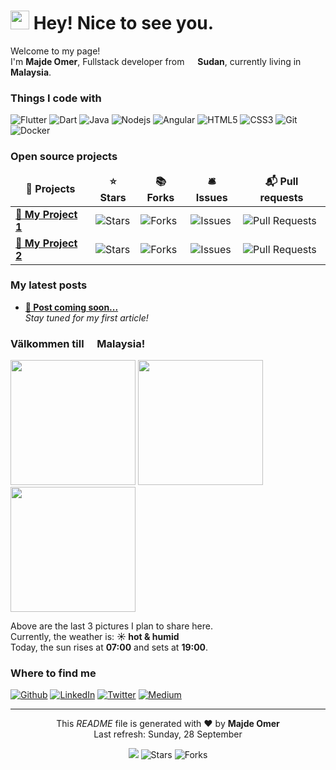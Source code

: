 <h1><img src="https://emojis.slackmojis.com/emojis/images/1531849430/4246/blob-sunglasses.gif?1531849430" width="30"/> Hey! Nice to see you.</h1>

<p>Welcome to my page! </br> I'm <b>Majde Omer</b>, Fullstack developer from <img src="https://upload.wikimedia.org/wikipedia/commons/0/01/Flag_of_Sudan.svg" width="13"/> <b>Sudan</b>, currently living in <img src="https://upload.wikimedia.org/wikipedia/commons/6/66/Flag_of_Malaysia.svg" width="13"/> <b>Malaysia</b>. </p>
<h3>Things I code with</h3>
<p>
  <img alt="Flutter" src="https://img.shields.io/badge/-Flutter-02569B?style=flat-square&logo=flutter&logoColor=white" />
  <img alt="Dart" src="https://img.shields.io/badge/-Dart-0175C2?style=flat-square&logo=dart&logoColor=white" />
  <img alt="Java" src="https://img.shields.io/badge/-Java-007396?style=flat-square&logo=java&logoColor=white" />
  <img alt="Nodejs" src="https://img.shields.io/badge/-Nodejs-43853d?style=flat-square&logo=node.js&logoColor=white" />
  <img alt="Angular" src="https://img.shields.io/badge/-Angular-DD0031?style=flat-square&logo=angular&logoColor=white" />
  <img alt="HTML5" src="https://img.shields.io/badge/-HTML5-E34F26?style=flat-square&logo=html5&logoColor=white" />
  <img alt="CSS3" src="https://img.shields.io/badge/-CSS3-1572B6?style=flat-square&logo=css3&logoColor=white" />
  <img alt="Git" src="https://img.shields.io/badge/-Git-F05032?style=flat-square&logo=git&logoColor=white" />
  <img alt="Docker" src="https://img.shields.io/badge/-Docker-46a2f1?style=flat-square&logo=docker&logoColor=white" />
</p>

<h3>Open source projects</h3>
<table>
  <thead align="center">
    <tr border: none;>
      <td><b>🎁 Projects</b></td>
      <td><b>⭐ Stars</b></td>
      <td><b>📚 Forks</b></td>
      <td><b>🛎 Issues</b></td>
      <td><b>📬 Pull requests</b></td>
    </tr>
  </thead>
  <tbody>
    <tr>
      <td><a href="#"><b>🚧 My Project 1</b></a></td>
      <td><img alt="Stars" src="https://img.shields.io/github/stars/majdeomer/project1?style=flat-square&labelColor=343b41"/></td>
      <td><img alt="Forks" src="https://img.shields.io/github/forks/majdeomer/project1?style=flat-square&labelColor=343b41"/></td>
      <td><img alt="Issues" src="https://img.shields.io/github/issues/majdeomer/project1?style=flat-square&labelColor=343b41"/></td>
      <td><img alt="Pull Requests" src="https://img.shields.io/github/issues-pr/majdeomer/project1?style=flat-square&labelColor=343b41"/></td>
    </tr>
    <tr>
      <td><a href="#"><b>🚧 My Project 2</b></a></td>
      <td><img alt="Stars" src="https://img.shields.io/github/stars/majdeomer/project2?style=flat-square&labelColor=343b41"/></td>
      <td><img alt="Forks" src="https://img.shields.io/github/forks/majdeomer/project2?style=flat-square&labelColor=343b41"/></td>
      <td><img alt="Issues" src="https://img.shields.io/github/issues/majdeomer/project2?style=flat-square&labelColor=343b41"/></td>
      <td><img alt="Pull Requests" src="https://img.shields.io/github/issues-pr/majdeomer/project2?style=flat-square&labelColor=343b41"/></td>
    </tr>
  </tbody>
</table>

<h3>My latest posts</h3>
<ul>
  <li><a href="#"><b>🚧 Post coming soon...</b></a><br/><i>Stay tuned for my first article!</i></li>
</ul>

<h3>Välkommen till <img src="https://upload.wikimedia.org/wikipedia/commons/6/66/Flag_of_Malaysia.svg" width="13"/> Malaysia!</h3>
<p><img width="200" src="" /> <img width="200" src="" /> <img width="200" src="" /></p>
<p>Above are the last 3 pictures I plan to share here.<br/>Currently, the weather is: <b>☀️  hot & humid</b></br>Today, the sun rises at <b>07:00</b> and sets at <b>19:00</b>.</p>

<h3>Where to find me</h3>
<p>
  <a href="https://github.com/majdeomer" target="_blank"><img alt="Github" src="https://img.shields.io/badge/GitHub-%2312100E.svg?&style=for-the-badge&logo=Github&logoColor=white" /></a> 
  <a href="https://www.linkedin.com/" target="_blank"><img alt="LinkedIn" src="https://img.shields.io/badge/linkedin-%230077B5.svg?&style=for-the-badge&logo=linkedin&logoColor=white" /></a> 
  <a href="https://twitter.com/" target="_blank"><img alt="Twitter" src="https://img.shields.io/badge/twitter-%231DA1F2.svg?&style=for-the-badge&logo=twitter&logoColor=white" /></a> 
  <a href="https://medium.com/" target="_blank"><img alt="Medium" src="https://img.shields.io/badge/medium-%2312100E.svg?&style=for-the-badge&logo=medium&logoColor=white" /></a>
</p>

---

<p align="center">This <i>README</i> file is generated with ❤️ by <b>Majde Omer</b><br/>Last refresh: Sunday, 28 September</p>
<p align="center"><img src="https://github.com/majdeomer/majdeomer/workflows/README%20build/badge.svg" /> <img alt="Stars" src="https://img.shields.io/github/stars/majdeomer/majdeomer?style=flat-square&labelColor=343b41"/> <img alt="Forks" src="https://img.shields.io/github/forks/majdeomer/majdeomer?style=flat-square&labelColor=343b41"/></p>
